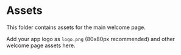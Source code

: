 # Assets

This folder contains assets for the main welcome page.

Add your app logo as `logo.png` (80x80px recommended) and other welcome page assets here.